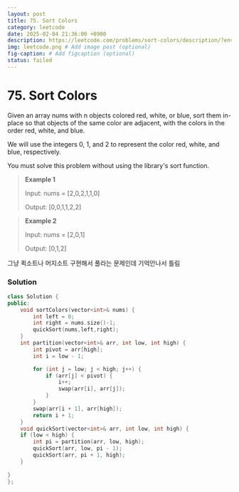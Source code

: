 ```yaml
---
layout: post
title: 75. Sort Colors
category: leetcode
date: 2025-02-04 21:36:00 +0900
description: https://leetcode.com/problems/sort-colors/description/?envType=company&envId=google&favoriteSlug=google-thirty-days
img: leetcode.png # Add image post (optional)
fig-caption: # Add figcaption (optional)
status: failed
---
```


# 75. Sort Colors

Given an array nums with n objects colored red, white, or blue, sort them in-place so that objects of the same color are adjacent, with the colors in the order red, white, and blue.

We will use the integers 0, 1, and 2 to represent the color red, white, and blue, respectively.

You must solve this problem without using the library's sort function.

 

> **Example 1**
> 
> Input: nums = [2,0,2,1,1,0]
> 
> Output: [0,0,1,1,2,2]



> **Example 2**
> 
> Input: nums = [2,0,1]
> 
> Output: [0,1,2]


그냥 퀵소트나 머지소트 구현해서 풀라는 문제인데 기억안나서 틀림

### Solution

```cpp
class Solution {
public:
    void sortColors(vector<int>& nums) {
        int left = 0;
        int right = nums.size()-1;
        quickSort(nums,left,right);
    }
    int partition(vector<int>& arr, int low, int high) {
        int pivot = arr[high];  
        int i = low - 1;       

        for (int j = low; j < high; j++) {
            if (arr[j] < pivot) { 
                i++;
                swap(arr[i], arr[j]);
            }
        }
        swap(arr[i + 1], arr[high]); 
        return i + 1; 
    }
    void quickSort(vector<int>& arr, int low, int high) {
    if (low < high) { 
        int pi = partition(arr, low, high); 
        quickSort(arr, low, pi - 1); 
        quickSort(arr, pi + 1, high); 
    }
    
}
};
```